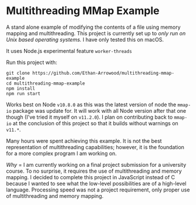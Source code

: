 # Multithreading MMap Example

A stand alone example of modifying the contents of a file using memory mapping and multithreading.
This project is currently set up to *only run on Unix based operating systems.* I have only tested this on macOS.

It uses Node.js experimental feature `worker-threads`

Run this project with:
```
git clone https://github.com/Ethan-Arrowood/multithreading-mmap-example
cd multithreading-mmap-example
npm install
npm run start
```
Works best on Node `v10.8.0` as this was the latest version of node the `mmap-io` package was update for. It will work with all Node version after that one though (I've tried it myself on `v11.2.0`). I plan on contributing back to `mmap-io` at the conclusion of this project so that it builds without warnings on `v11.*`.

Many hours were spent achieving this example. It is not the best representation of multithreading capabilities; however, it is the foundation for a more complex program I am working on.

*Why* = I am currently working on a final project submission for a university course. To no surprise, it requires the use of multithreading and memory mapping. I decided to complete this project in JavaScript instead of C because I wanted to see what the low-level possibilities are of a high-level language. Processing speed was not a project requirement, only proper use of multithreading and memory mapping. 
